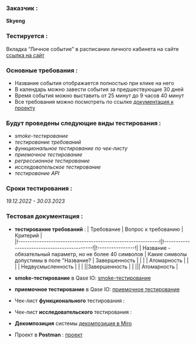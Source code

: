 

### Заказчик : 
**Skyeng**
### Тестируется :
Вкладка “Личное событие” в расписании личного кабинета на сайте [ссылка на сайт](https://teachers.skyeng.ru/schedule)
### Основные требования :
* Название события отображается полностью при клике на него
* В календарь можно завести события за предшествующие 30 дней
* Время события можно выставить от 25 минут до 9 часов 40 минут
* Все требования можно посмотреть по ссылке [документация к проекту](https://skyengpublic.notion.site/6746e543d02c43879de0057cafe196b0)
 
### Будут проведены следующие виды тестирования :
* *smoke-тестирование*
* *тестирование требований*
* *функциональное тестирование по чек-листу*
* *приемочное тестирование*
* *регрессионное тестирование*
* *исследовательское тестирование*
* *тестирование API*
### Сроки тестирования : 
_19.12.2022 - 30.03.2023_

### Тестовая документация :
* **тестирование требований** :
|                                Требование                    |                Вопрос к требованию           |     Критерий    |                                       
|!------------------------------------------------------------!|!--------------------------------------------!|!----------------!|
|  Название - обязательный параметр, но не более 40 символов   |  Какие символы допустимы в поле "Название?   |  Завершенность   |
|     |       |  Атомарность   |
|    |    |     Недвусмысленность |
| | ||Завершенность |
| ||| Атомарность |

* **smoke-тестирование** в Qase IO: [smoke-тестирование](https://drive.google.com/file/d/1Jt_qZ_scIIzZHHT3KXzYVPlgZmoK7OLP/view)
* **приемочное тестирование** в Qase IO: [приемочное тестирование](https://drive.google.com/file/d/1oCFQpqUprkXdoZQoQwJvMjeel_76l9dp/view) 
* Чек-лист **функционального** тестирования : []()
* Чек-лист **исследовательского** тестирования : []()
* **Декомпозиция** системы [декомпозиция в Miro](https://miro.com/app/board/uXjVP4qwSXI=/)
* Проект в **Postman** : [проект](https://drive.google.com/file/d/1OrE28S51a7xOcLRl88rIeYC79bah8wpx/view)


